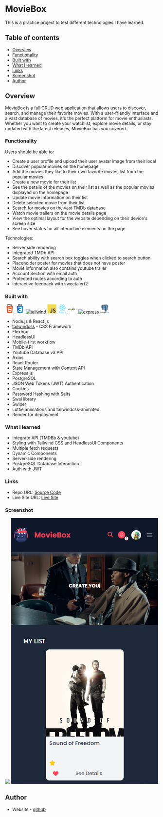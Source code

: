 # MovieBox

This is a practice project to test different technologies I have learned.

## Table of contents

-   [Overview](#overview)
-   [Functionality](#functionality)
-   [Built with](#built-with)
-   [What I learned](#what-i-learned)
-   [Links](#links)
-   [Screenshot](#screenshot)
-   [Author](#author)

## Overview

MovieBox is a full CRUD web application that allows users to discover, search, and manage their favorite movies. With a user-friendly interface and a vast database of movies, it's the perfect platform for movie enthusiasts. Whether you want to create your watchlist, explore movie details, or stay updated with the latest releases, MovieBox has you covered.

### Functionality

Users should be able to:

-   Create a user profile and upload their user avatar image from their local
-   Discover popular movies on the homepage
-   Add the movies they like to their own favorite movies list from the popular movies
-   Create a new movie for their list
-   See the details of the movies on their list as well as the popular movies displayed on the homepage
-   Update movie information on their list
-   Delete selected movie from their list
-   Search for movies on the vast TMDb database
-   Watch movie trailers on the movie details page
-   View the optimal layout for the website depending on their device's screen size
-   See hover states for all interactive elements on the page

Technologies:

-   Server side rendering
-   Integrated TMDb API
-   Search ability with search box toggles when clicked to search button
-   Placeholder poster for movies that does not have poster
-   Movie information also contains youtube trailer
-   Account Section with email auth
-   Protected routes according to auth
-   interactive feedback with sweetalert2

### Built with

<p align="left">
    <a href="https://www.w3.org/html/" target="_blank" title="HTML"> <img src="https://raw.githubusercontent.com/devicons/devicon/master/icons/html5/html5-original-wordmark.svg" alt="html5" width="30" height="30"/> </a> 
    <a href="https://www.w3schools.com/css/" target="_blank" title="CSS"> <img src="https://raw.githubusercontent.com/devicons/devicon/master/icons/css3/css3-original-wordmark.svg" alt="css3" width="30" height="30"/> </a> 
    <a href="https://tailwindcss.com/" target="_blank" title="Tailwind"> <img src="https://www.vectorlogo.zone/logos/tailwindcss/tailwindcss-icon.svg" alt="tailwind" width="30" height="30"/> </a> 
    <a href="https://developer.mozilla.org/en-US/docs/Web/JavaScript" target="_blank" title="JavaScript"> <img src="https://raw.githubusercontent.com/devicons/devicon/master/icons/javascript/javascript-original.svg" alt="javascript" width="30" height="30"/> </a> 
    <a href="https://reactjs.org/" target="_blank" title="React"> <img src="https://raw.githubusercontent.com/devicons/devicon/master/icons/react/react-original-wordmark.svg" alt="react" width="30" height="30"/> </a> 
    <a href="https://nodejs.org" target="_blank" title="Node.js"> <img src="https://raw.githubusercontent.com/devicons/devicon/master/icons/nodejs/nodejs-original-wordmark.svg" alt="nodejs" width="30" height="30"/> </a> 
    <a href="https://expressjs.com" target="_blank" title="Express.js"> <img src="https://www.vectorlogo.zone/logos/expressjs/expressjs-ar21.png" alt="express" width="40" height="30"/> </a>
    <a href="https://www.postgresql.org" target="_blank" title="PostgreSQL"> <img src="https://raw.githubusercontent.com/devicons/devicon/master/icons/postgresql/postgresql-original-wordmark.svg" alt="postgresql" width="30" height="30"/> </a> 
</p>

-   Node.js & React.js
-   [tailwindcss](https://tailwindcss.com/) - CSS Framework
-   Flexbox
-   HeadlessUI
-   Mobile-first workflow
-   TMDb API
-   Youtube Database v3 API
-   Axios
-   React Router
-   State Management with Context API
-   Express.js
-   PostgreSQL
-   JSON Web Tokens (JWT) Authentication
-   Cookies
-   Password Hashing with Salts
-   Swal library
-   Swiper
-   Lottie animations and tailwindcss-animated
-   Render for deployment

### What I learned

-   Integrate API (TMDBb & youtube)
-   Styling with Tailwind CSS and HeadlessUI Components
-   Multiple fetch requests
-   Dynamic Components
-   Server-side rendering
-   PostgreSQL Database Interaction
-   Auth with JWT

### Links

-   Repo URL: [Source Code](https://github.com/bensuz/MovieBox)
-   Live Site URL: [Live Site](https://moviebox-0lid.onrender.com/)

### Screenshot

![](./client/public/screenshots/MovieBox_desktop.png)
![](./client/public/screenshots/MovieBox_mobile.png)

## Author

-   Website - [github](https://github.com/bensuz/)
